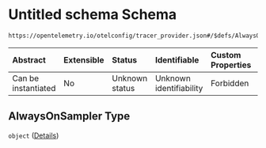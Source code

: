 # Untitled schema Schema

```txt
https://opentelemetry.io/otelconfig/tracer_provider.json#/$defs/AlwaysOnSampler
```



| Abstract            | Extensible | Status         | Identifiable            | Custom Properties | Additional Properties | Access Restrictions | Defined In                                                                       |
| :------------------ | :--------- | :------------- | :---------------------- | :---------------- | :-------------------- | :------------------ | :------------------------------------------------------------------------------- |
| Can be instantiated | No         | Unknown status | Unknown identifiability | Forbidden         | Forbidden             | none                | [tracer\_provider.json\*](../schema/tracer_provider.json "open original schema") |

## AlwaysOnSampler Type

`object` ([Details](tracer_provider-defs-alwaysonsampler.md))
